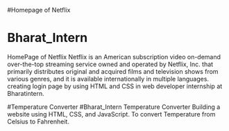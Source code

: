 #Homepage of Netflix
# Bharat_Intern
HomePage of Netflix
Netflix is an American subscription video on-demand over-the-top streaming service owned and operated by Netflix, Inc. that primarily distributes original and acquired films and television shows from various genres, and it is available internationally in multiple languages. creating login page by using HTML and CSS in web developer internship at Bharatintern.



#Temperature Converter
#Bharat_Intern
Temperature Converter
Building a website using HTML, CSS, and JavaScript.
To convert Temperature from Celsius to Fahrenheit.
